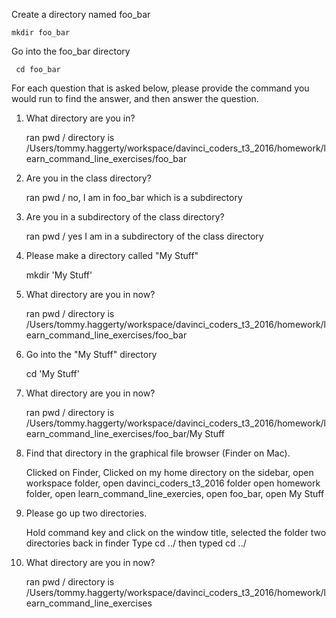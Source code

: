 
Create a directory named foo_bar

    mkdir foo_bar
        
Go into the foo_bar directory

     cd foo_bar
     
For each question that is asked below, please provide the command you would run to find the answer, and then answer the question.

1) What directory are you in?

    ran pwd / directory is /Users/tommy.haggerty/workspace/davinci_coders_t3_2016/homework/learn_command_line_exercises/foo_bar

2) Are you in the class directory?

    ran pwd / no, I am in foo_bar which is a subdirectory
    
3) Are you in a subdirectory of the class directory?
    
    ran pwd / yes I am in a subdirectory of the class directory
    
4) Please make a directory called "My Stuff"

    mkdir 'My Stuff'
    
5) What directory are you in now?

    ran pwd / directory is /Users/tommy.haggerty/workspace/davinci_coders_t3_2016/homework/learn_command_line_exercises/foo_bar
    
6) Go into the "My Stuff" directory
 
    cd 'My Stuff'
 
7) What directory are you in now?
     
    ran pwd / directory is /Users/tommy.haggerty/workspace/davinci_coders_t3_2016/homework/learn_command_line_exercises/foo_bar/My Stuff
      
8) Find that directory in the graphical file browser (Finder on Mac).

    Clicked on Finder, Clicked on my home directory on the sidebar, open workspace folder, open davinci_coders_t3_2016 folder
    open homework folder, open learn_command_line_exercies, open foo_bar, open My Stuff

9) Please go up two directories.

    Hold command key and click on the window title, selected the folder two directories back in finder
    Type cd ../ then typed cd ../
    
10) What directory are you in now?
     
    ran pwd / directory is /Users/tommy.haggerty/workspace/davinci_coders_t3_2016/homework/learn_command_line_exercises
